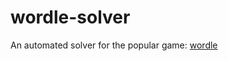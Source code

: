 # wordle-solver
An automated solver for the popular game: [wordle](https://www.powerlanguage.co.uk/wordle/)

